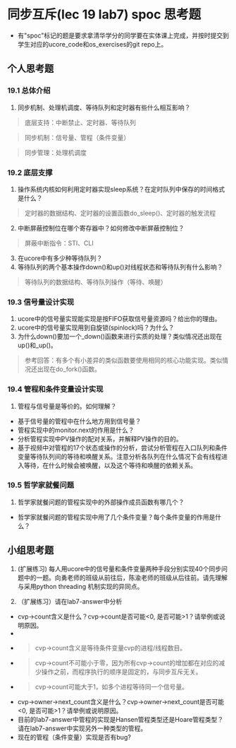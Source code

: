 # 同步互斥(lec 19 lab7) spoc 思考题


- 有"spoc"标记的题是要求拿清华学分的同学要在实体课上完成，并按时提交到学生对应的ucore_code和os_exercises的git repo上。

## 个人思考题

### 19.1 总体介绍

1. 同步机制、处理机调度、等待队列和定时器有些什么相互影响？

 > 底层支持：中断禁止、定时器、等待队列
 
 > 同步机制：信号量、管程（条件变量）

 > 同步管理：处理机调度

### 19.2 底层支撑

1. 操作系统内核如何利用定时器实现sleep系统？在定时队列中保存的时间格式是什么？

 > 定时器的数据结构、定时器的设置函数do_sleep()、定时器的触发流程

2. 中断屏蔽控制位在哪个寄存器中？如何修改中断屏蔽控制位？

 > 屏蔽中断指令：STI、CLI

3. 在ucore中有多少种等待队列？
4. 等待队列的两个基本操作down()和up()对线程状态和等待队列有什么影响？

 > 等待队列的数据结构、等待队列操作（等待、唤醒）

### 19.3 信号量设计实现

1. ucore中的信号量实现能实现是按FIFO获取信号量资源吗？给出你的理由。
2. ucore中的信号量实现用到自旋锁(spinlock)吗？为什么？
3. 为什么down()要加一个_down()函数来进行实质的处理？类似情况还出现在up()和_up()。

> 参考回答：有多个有小差异的类似函数要使用相同的核心功能实现。类似情况还出现在do_fork()函数。

### 19.4 管程和条件变量设计实现

1. 管程与信号量是等价的。如何理解？
 - 基于信号量的管程中在什么地方用到信号量？
 - 管程实现中的monitor.next的作用是什么？
 - 分析管程实现中PV操作的配对关系，并解释PV操作的目的。
 - 基于视频中对管程的17个状态或操作的分析，尝试分析管程在入口队列和条件变量等待队列间的等待和唤醒关系。注意分析各队列在什么情况下会有线程进入等待，在什么时候会被唤醒，以及这个等待和唤醒的依赖关系。

### 19.5 哲学家就餐问题

1. 哲学家就餐问题的管程实现中的外部操作成员函数有哪几个？
 - 哲学家就餐问题的管程实现中用了几个条件变量？每个条件变量的作用是什么？
 
## 小组思考题

1. (扩展练习) 每人用ucore中的信号量和条件变量两种手段分别实现40个同步问题中的一题。向勇老师的班级从前往后，陈渝老师的班级从后往前。请先理解与采用python threading 机制实现的异同点。

2. （扩展练习）请在lab7-answer中分析
  -  cvp->count含义是什么？cvp->count是否可能<0, 是否可能>1？请举例或说明原因。
  -  
  -  >    cvp->count含义是等待条件变量cvp的进程/线程数目。
  -  >    cvp->count不可能小于零，因为所有cvp->count的增加都在对应的减少操作之前，而程序执行的顺序是固定的，与同步互斥无关。
  -  >    cvp->count可能大于1，如多个进程等待同一个信号量。
  -  cvp->owner->next_count含义是什么？cvp->owner->next_count是否可能<0, 是否可能>1？请举例或说明原因。
  -  目前的lab7-answer中管程的实现是Hansen管程类型还是Hoare管程类型？请在lab7-answer中实现另外一种类型的管程。
  -  现在的管程（条件变量）实现是否有bug?

